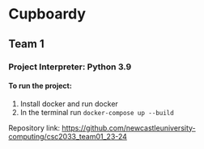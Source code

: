 # Cupboardy
## Team 1
### Project Interpreter: Python 3.9
#### To run the project:
1. Install docker and run docker
2. In the terminal run ```docker-compose up --build```

Repository link: https://github.com/newcastleuniversity-computing/csc2033_team01_23-24
